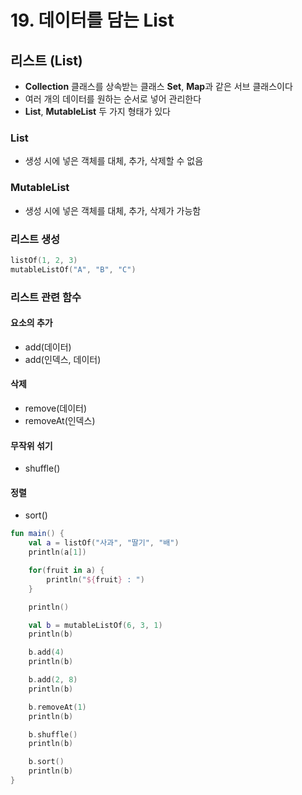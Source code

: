 # 19. 데이터를 담는 List

## 리스트 (List)
- **Collection** 클래스를 상속받는 클래스 **Set**, **Map**과 같은 서브 클래스이다
- 여러 개의 데이터를 원하는 순서로 넣어 관리한다
- **List<out T>**, **MutableList<T>** 두 가지 형태가 있다

### List<out T>
- 생성 시에 넣은 객체를 대체, 추가, 삭제할 수 없음

### MutableList<T>
- 생성 시에 넣은 객체를 대체, 추가, 삭제가 가능함

### 리스트 생성
```kotlin
listOf(1, 2, 3)
mutableListOf("A", "B", "C")
```

### 리스트 관련 함수
#### 요소의 추가
- add(데이터)
- add(인덱스, 데이터)

#### 삭제
- remove(데이터)
- removeAt(인덱스)

#### 무작위 섞기
- shuffle()

#### 정렬
- sort()

```kotlin
fun main() {
    val a = listOf("사과", "딸기", "배")
    println(a[1])

    for(fruit in a) {
        println("${fruit} : ")
    }

    println()

    val b = mutableListOf(6, 3, 1)
    println(b)

    b.add(4)
    println(b)

    b.add(2, 8)
    println(b)

    b.removeAt(1)
    println(b)

    b.shuffle()
    println(b)

    b.sort()
    println(b)
}
```